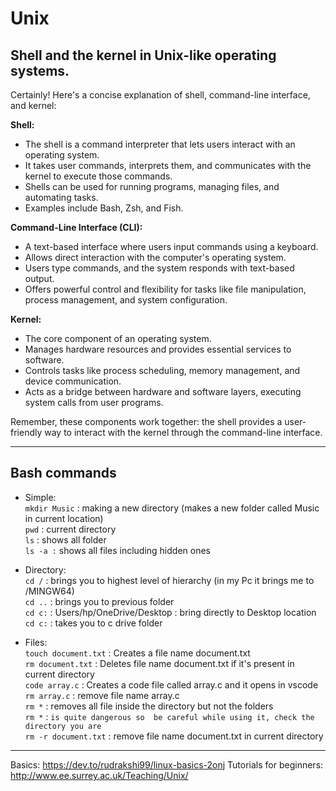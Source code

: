# Unix
## Shell and the kernel in Unix-like operating systems.
Certainly! Here's a concise explanation of shell, command-line interface, and kernel:

**Shell:**
- The shell is a command interpreter that lets users interact with an operating system.
- It takes user commands, interprets them, and communicates with the kernel to execute those commands.
- Shells can be used for running programs, managing files, and automating tasks.
- Examples include Bash, Zsh, and Fish.

**Command-Line Interface (CLI):**
- A text-based interface where users input commands using a keyboard.
- Allows direct interaction with the computer's operating system.
- Users type commands, and the system responds with text-based output.
- Offers powerful control and flexibility for tasks like file manipulation, process management, and system configuration.

**Kernel:**
- The core component of an operating system.
- Manages hardware resources and provides essential services to software.
- Controls tasks like process scheduling, memory management, and device communication.
- Acts as a bridge between hardware and software layers, executing system calls from user programs.

Remember, these components work together: the shell provides a user-friendly way to interact with the kernel through the command-line interface.

---

## Bash commands
- Simple: <br>
`mkdir Music` : making a new directory (makes a new folder called Music in current location) <br>
`pwd` : current directory <br>
`ls` : shows all folder <br>
`ls -a :` shows all files including hidden ones <br>


- Directory: <br>
`cd /` : brings you to highest level of hierarchy (in my Pc it brings me to /MINGW64) <br>
`cd ..` : brings you to previous folder <br>
`cd c:` : Users/hp/OneDrive/Desktop : bring directly to Desktop location <br>
`cd c:`  : takes you to c drive folder <br>

- Files: <br>
`touch document.txt` : Creates a file name document.txt <br>
`rm document.txt` : Deletes file name document.txt if it's present in current directory <br>
`code array.c` : Creates a code file called array.c and it opens in vscode <br>
`rm array.c` : remove file name array.c <br>
`rm *` : removes all file inside the directory but not the folders <br>
 `rm *` : `is quite dangerous so  be careful while using it, check the directory you are` <br>
`rm -r document.txt` : remove file name document.txt in current directory <br>

---

Basics: https://dev.to/rudrakshi99/linux-basics-2onj
Tutorials for beginners: http://www.ee.surrey.ac.uk/Teaching/Unix/
